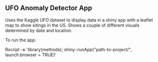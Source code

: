## UFO Anomaly Detector App

Uses the Kaggle UFO dataset to display data in a shiny app with a leaflet map to show sitings in the US.
Shows a couple of different visuals determined by date and location.

To run the app:

Rscript -e 'library(methods); shiny::runApp("path-to-project/", launch.browser = TRUE)'
